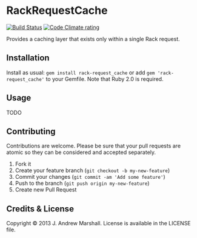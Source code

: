 # RackRequestCache

[![Build Status](https://secure.travis-ci.org/amarshall/rack-request_cache.png?branch=master)](http://travis-ci.org/amarshall/rack-request_cache)
[![Code Climate rating](https://codeclimate.com/github/amarshall/rack-request_cache.png)](https://codeclimate.com/github/amarshall/rack-request_cache)

Provides a caching layer that exists only within a single Rack request.

## Installation

Install as usual: `gem install rack-request_cache` or add `gem 'rack-request_cache'` to your Gemfile. Note that Ruby 2.0 is required.

## Usage

TODO

## Contributing

Contributions are welcome. Please be sure that your pull requests are atomic so they can be considered and accepted separately.

1. Fork it
2. Create your feature branch (`git checkout -b my-new-feature`)
3. Commit your changes (`git commit -am 'Add some feature'`)
4. Push to the branch (`git push origin my-new-feature`)
5. Create new Pull Request

## Credits & License

Copyright © 2013 J. Andrew Marshall. License is available in the LICENSE file.
